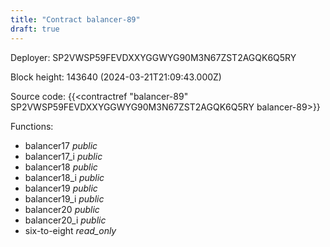 ```yaml
---
title: "Contract balancer-89"
draft: true
---
```

Deployer: SP2VWSP59FEVDXXYGGWYG90M3N67ZST2AGQK6Q5RY


 



Block height: 143640 (2024-03-21T21:09:43.000Z)

Source code: {{<contractref "balancer-89" SP2VWSP59FEVDXXYGGWYG90M3N67ZST2AGQK6Q5RY balancer-89>}}

Functions:

* balancer17 _public_
* balancer17_i _public_
* balancer18 _public_
* balancer18_i _public_
* balancer19 _public_
* balancer19_i _public_
* balancer20 _public_
* balancer20_i _public_
* six-to-eight _read_only_
